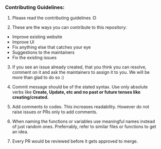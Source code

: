 ### Contributing Guidelines:

1. Please read the contributing guidelines :D

2. These are the ways you can contribute to this repository:
* Improve existing website
* Improve UI
* Fix anything else that catches your eye
* Suggestions to the maintainers
* Fix the existing issues

3. If you see an issue already created, that you think you can resolve, comment on it and ask the maintainers to assign it to you. We will be more than glad to do so :)

5. Commit message should be of the stated syntax. Use only absolute verbs like **Create, Update, etc and no past or future tenses like creating/created.**

6. Add comments to codes. This increases readability. However do not raise issues or PRs only to add comments.

7. When naming the functions or variables use meaningful names instead of just random ones. Preferrably, refer to similar files or functions to get an idea.

8. Every PR would be reviewed before it gets approved to merge.
